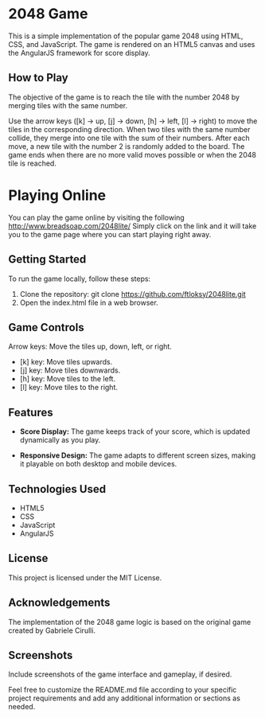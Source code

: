 
# 2048 Game

This is a simple implementation of the popular game 2048 using HTML, 
CSS, and JavaScript. 
The game is rendered on an HTML5 canvas 
and uses the AngularJS framework for score display.

## How to Play

The objective of the game is to reach the tile 
with the number 2048 by merging tiles with the same number.

  Use the arrow keys ([k] -> up, [j] -> down, [h] -> left, [l] -> right) 
  to move the tiles in the corresponding direction.
  When two tiles with the same number collide, 
  they merge into one tile with the sum of their numbers.
  After each move, 
  a new tile with the number 2 is randomly added to the board.
  The game ends when there are no more valid moves possible 
  or when the 2048 tile is reached.
  
# Playing Online

You can play the game online by visiting the following
http://www.breadsoap.com/2048lite/
Simply click on the link and it will take you to the game page
where you can start playing right away.

## Getting Started

To run the game locally, follow these steps:

 1. Clone the repository: git clone https://github.com/ftloksy/2048lite.git
 1. Open the index.html file in a web browser.

## Game Controls

 Arrow keys: Move the tiles up, down, left, or right.
  - [k] key: Move tiles upwards.
  - [j] key: Move tiles downwards.
  - [h] key: Move tiles to the left.
  - [l] key: Move tiles to the right.

## Features

 - __Score Display:__ The game keeps track of your score, 
       which is updated dynamically as you play.

 - __Responsive Design:__ The game adapts to different screen sizes, 
       making it playable on both desktop and mobile devices.

## Technologies Used

 - HTML5
 - CSS
 - JavaScript
 - AngularJS

## License

This project is licensed under the MIT License.

## Acknowledgements

The implementation of the 2048 game logic is 
based on the original game created by Gabriele Cirulli.

## Screenshots

Include screenshots of the game interface and gameplay, if desired.

Feel free to customize the README.md file 
according to your specific project requirements and 
add any additional information or sections as needed.
